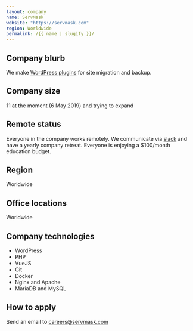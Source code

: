 ```yaml
---
layout: company
name: ServMask
website: "https://servmask.com"
region: Worldwide
permalink: /{{ name | slugify }}/
---
```


## Company blurb

We make [WordPress plugins](https://wordpress.org/plugins/all-in-one-wp-migration/) for site migration and backup.

## Company size

11 at the moment (6 May 2019) and trying to expand

## Remote status

Everyone in the company works remotely. We communicate via [slack](https://www.slack.com) and have a yearly company retreat. Everyone is enjoying a $100/month education budget.

## Region

Worldwide

## Office locations

Worldwide

## Company technologies

* WordPress
* PHP
* VueJS
* Git
* Docker
* Nginx and Apache
* MariaDB and MySQL

## How to apply

Send an email to careers@servmask.com
